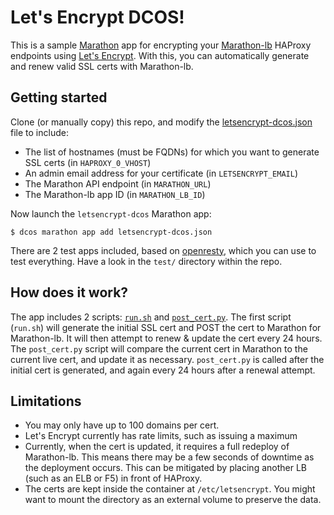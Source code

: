 # Let's Encrypt DCOS!

This is a sample [Marathon](https://github.com/mesosphere/marathon) app for encrypting your [Marathon-lb](https://github.com/mesosphere/marathon-lb) HAProxy endpoints using [Let's Encrypt](https://letsencrypt.org/). With this, you can automatically generate and renew valid SSL certs with Marathon-lb.

## Getting started

Clone (or manually copy) this repo, and modify the [letsencrypt-dcos.json](letsencrypt-dcos.json) file to include:
 - The list of hostnames (must be FQDNs) for which you want to generate SSL certs (in `HAPROXY_0_VHOST`)
 - An admin email address for your certificate (in `LETSENCRYPT_EMAIL`)
 - The Marathon API endpoint (in `MARATHON_URL`)
 - The Marathon-lb app ID (in `MARATHON_LB_ID`)

Now launch the `letsencrypt-dcos` Marathon app:

```
$ dcos marathon app add letsencrypt-dcos.json
```

There are 2 test apps included, based on [openresty](https://openresty.org/), which you can use to test everything. Have a look in the `test/` directory within the repo.

## How does it work?

The app includes 2 scripts: [`run.sh`](run.sh) and [`post_cert.py`](post_cert.py). The first script (`run.sh`) will generate the initial SSL cert and POST the cert to Marathon for Marathon-lb. It will then attempt to renew & update the cert every 24 hours. The `post_cert.py` script will compare the current cert in Marathon to the current live cert, and update it as necessary. `post_cert.py` is called after the initial cert is generated, and again every 24 hours after a renewal attempt.

## Limitations

 - You may only have up to 100 domains per cert.
 - Let's Encrypt currently has rate limits, such as issuing a maximum
 - Currently, when the cert is updated, it requires a full redeploy of Marathon-lb. This means there may be a few seconds of downtime as the deployment occurs. This can be mitigated by placing another LB (such as an ELB or F5) in front of HAProxy.
 - The certs are kept inside the container at `/etc/letsencrypt`. You might want to mount the directory as an external volume to preserve the data.
